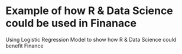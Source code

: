 # Example of how R & Data Science could be used in Finanace
Using Logistic Regression Model to show how R &amp; Data Science could benefit Finance
